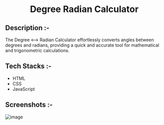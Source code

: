 # <p align="center">Degree Radian Calculator</p>

## Description :-

The Degree ⟷ Radian Calculator effortlessly converts angles between degrees and radians, providing a quick and accurate tool for mathematical and trigonometric calculations.

## Tech Stacks :-

- HTML
- CSS
- JavaScript

## Screenshots :-

![image](https://github.com/Rakesh9100/CalcDiverse/assets/73993775/8783a77c-c263-4968-bf61-800f4dcaf693)
